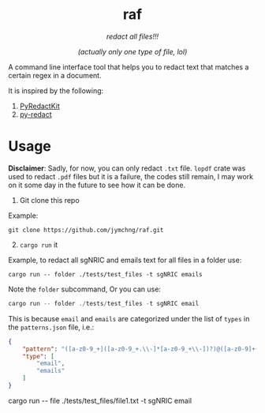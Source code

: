 <div align='center'><h1> raf </h1></div>
<div align='center'><i> redact all files!!!<p>(actually only one type of file, lol) </i></div>

<p>

A command line interface tool that helps you to redact text that matches a certain regex in a document.

It is inspired by the following:

1. [PyRedactKit](https://github.com/brootware/PyRedactKit)
2. [py-redact](https://github.com/datumbrain/py-redact/blob/master/py_redact/docx_redactor.py)

# Usage
**Disclaimer**:
Sadly, for now, you can only redact `.txt` file. `lopdf` crate was used to redact `.pdf` files but it is a failure, the codes still remain, I may work on it some day in the future to see how it can be done.

1. Git clone this repo

Example:
```
git clone https://github.com/jymchng/raf.git
```

2. `cargo run` it

Example, to redact all sgNRIC and emails text for all files in a folder use:
```
cargo run -- folder ./tests/test_files -t sgNRIC emails
```
Note the `folder` subcommand, 
Or you can use:
```rust
cargo run -- folder ./tests/test_files -t sgNRIC email
```
This is because `email` and `emails` are categorized under the list of `types` in the `patterns.json` file, i.e.:

```json
{
    "pattern": "([a-z0-9_+]([a-z0-9_+.\\-]*[a-z0-9_+\\-])?)@([a-z0-9]+([\\-\\.]{1}[a-z0-9]+)*\\.[a-z]{2,6})",
    "type": [
        "email",
        "emails"
    ]
}
```


cargo run -- file ./tests/test_files/file1.txt -t sgNRIC email